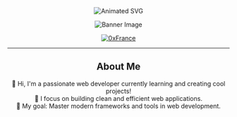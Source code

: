 <div align="center">
  <img src="https://readme-typing-svg.demolab.com?font=Fira+Code&weight=500&size=28&duration=2000&pause=1000&color=3A6AFF&center=true&vCenter=true&width=600&lines=Hi+there%2C+I'm+0xCastor'Web;Welcome+to+my+GitHub+Profile" alt="Animated SVG" />
</div>

<div align="center">
  <p>
    <img src="https://i.pinimg.com/originals/ca/b2/46/cab2463eccff08174ce7fe410b71da26.gif" alt="Banner Image" />
  </p>
  <p>
    <a href="https://discord.gg/0xfrance">
      <img src="https://img.shields.io/badge/Serveur 0xFrance-red?style=for-the-badge&logo=discord" alt="0xFrance"/>
    </a>
  </p>
</div>

---

## <div align="center">About Me</div>

<p align="center">
  👋 Hi, I'm a passionate web developer currently learning and creating cool projects! <br>
  🚀 I focus on building clean and efficient web applications. <br>
  🎯 My goal: Master modern frameworks and tools in web development.
</p>
